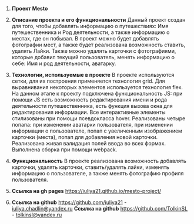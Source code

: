 1. **Проект Mesto**

2. **Описание проекта и его функциональности**  Данный проект создан для того, чтобы добавлять информацию о путешествиях: Имя путешественника и Род деятельности, а также информацию о местах, где он побывал. В проект можно будет добавлять фотографии мест, а также будет реализована возможность ставить, удалять Лайки. Также можно удалять карточки с фотографиями, которые добавил текущий пользователь, менять информацию о себе: Имя и род деятельности, аватарку.

3. **Технологии, используемые в проекте**  В проекте используются сетки, для их построения применяется технология grid. Для выравнивания некоторых элементов используется технология flex. На данном этапе к проекту подключена функциональность JS: при помощи JS есть возможность редактирования имени и рода деятельности путешественника, есть функция вызова окна для редактирования информации. Все интерактивные элементы стилизованы при помощи псевдокласса hover. Реализованы четыре попапа: при изменении аватарки пользователя, при изменении информации о пользователе, попап с увеличенным изображением карточки (места), попап для добавления новой карточки. Реализована живая валидация полей ввода во всех формах. Выполнена сборка при помощи webpack.

4. **Функциональность** В проекте реализована возможность добавлять карточки, удалять карточки, ставить/удалять лайки, изменять информацию о пользователе, а также менять фотографию профиля пользователя.

5. **Ссылка на gh pages** https://iuliya21.github.io/mesto-project/

6. **Ссылка на github** https://github.com/iuliya21 - iuliya.chadlin@yandex.ru
   **Ссылка на github** https://github.com/TolkinSL - tolkinsl@yandex.ru